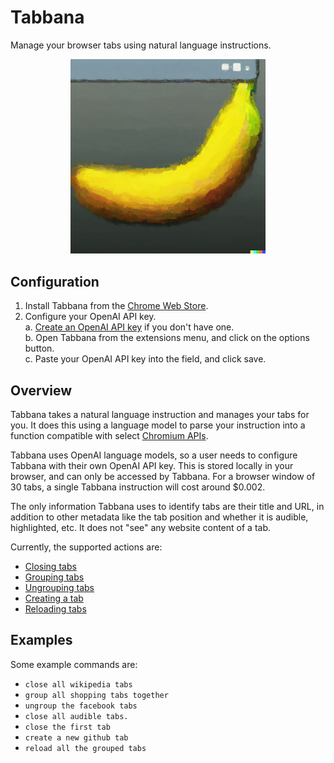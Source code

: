 # Tabbana
Manage your browser tabs using natural language instructions.
<p align="center">
  <img src="./logo.png" style="width:61.8%;">
</p>

## Configuration
1. Install Tabbana from the [Chrome Web Store](https://chromewebstore.google.com/detail/tabbana-manage-tabs-with/odbdiaifppdoahijolcdjdhodndfmjph).
2. Configure your OpenAI API key. \
 a. [Create an OpenAI API key](https://platform.openai.com/docs/quickstart/account-setup) if you don't have one. \
 b. Open Tabbana from the extensions menu, and click on the options button. \
 c. Paste your OpenAI API key into the field, and click save.

## Overview
Tabbana takes a natural language instruction and manages your tabs for you. It does this using a language model to parse your instruction into a function compatible with select [Chromium APIs](https://developer.chrome.com/docs/extensions/reference/).

Tabbana uses OpenAI language models, so a user needs to configure Tabbana with their own OpenAI API key. This is stored locally in your browser, and can only be accessed by Tabbana. For a browser window of 30 tabs, a single Tabbana instruction will cost around $0.002.

The only information Tabbana uses to identify tabs are their title and URL, in addition to other metadata like the tab position and whether it is audible, highlighted, etc. It does not "see" any website content of a tab.

Currently, the supported actions are:
 - [Closing tabs](https://developer.chrome.com/docs/extensions/reference/tabs/#method-remove)
 - [Grouping tabs](https://developer.chrome.com/docs/extensions/reference/tabs/#method-group)
 - [Ungrouping tabs](https://developer.chrome.com/docs/extensions/reference/tabs/#method-ungroup)
 - [Creating a tab](https://developer.chrome.com/docs/extensions/reference/tabs/#method-create)
 - [Reloading tabs](https://developer.chrome.com/docs/extensions/reference/tabs/#method-reload)


## Examples
Some example commands are:
 - `close all wikipedia tabs`
 - `group all shopping tabs together`
 - `ungroup the facebook tabs`
 - `close all audible tabs.`
 - `close the first tab`
 - `create a new github tab`
 - `reload all the grouped tabs`
